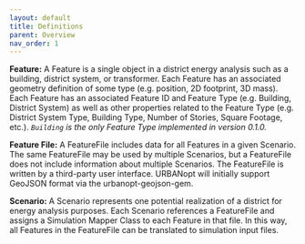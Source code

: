```yaml
---
layout: default
title: Definitions
parent: Overview
nav_order: 1
---
```


**Feature:** A Feature is a single object in a district energy analysis such as a building, district system, or transformer.  Each Feature has an associated geometry definition of some type (e.g. position, 2D footprint, 3D mass).  Each Feature has an associated Feature ID and Feature Type (e.g. Building, District System) as well as other properties related to the Feature Type (e.g. District System Type, Building Type, Number of Stories, Square Footage, etc.). *`Building` is the only Feature Type implemented in version 0.1.0.*

**Feature File:** A FeatureFile includes data for all Features in a given Scenario. The same FeatureFile may be used by multiple Scenarios, but a FeatureFile does not include information about multiple Scenarios. The FeatureFile is written by a third-party user interface. URBANopt will initially support GeoJSON format via the urbanopt-geojson-gem.

**Scenario:** A Scenario represents one potential realization of a district for energy analysis purposes.  Each Scenario references a FeatureFile and assigns a Simulation Mapper Class to each Feature in that file.  In this way, all Features in the FeatureFile can be translated to simulation input files.
